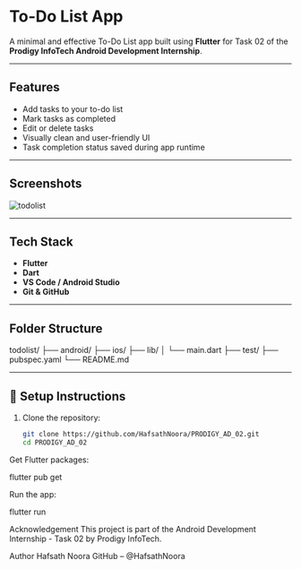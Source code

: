 #  To-Do List App

A minimal and effective To-Do List app built using **Flutter** for Task 02 of the **Prodigy InfoTech Android Development Internship**.

---

##  Features

- Add tasks to your to-do list
- Mark tasks as completed
- Edit or delete tasks
- Visually clean and user-friendly UI
- Task completion status saved during app runtime

---

##  Screenshots
    
   ![todolist](https://github.com/user-attachments/assets/78255ba5-c048-4310-b3dc-5f7ccac43a0d)
   
---

## Tech Stack

- **Flutter**
- **Dart**
- **VS Code / Android Studio**
- **Git & GitHub**

---

##  Folder Structure

todolist/
├── android/
├── ios/
├── lib/
│ └── main.dart
├── test/
├── pubspec.yaml
└── README.md


---

## 🔧 Setup Instructions

1. Clone the repository:
   ```bash
   git clone https://github.com/HafsathNoora/PRODIGY_AD_02.git
   cd PRODIGY_AD_02

Get Flutter packages:

flutter pub get

Run the app:

flutter run

Acknowledgement
This project is part of the Android Development Internship - Task 02 by Prodigy InfoTech.

Author
Hafsath Noora
GitHub – @HafsathNoora